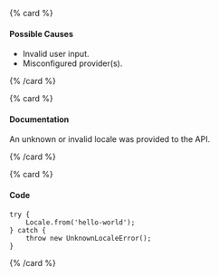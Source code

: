 {% card %}

#### Possible Causes

-   Invalid user input.
-   Misconfigured provider(s).

{% /card %}

{% card %}

#### Documentation

An unknown or invalid locale was provided to the API.

{% /card %}

{% card %}

#### Code

```tsx
try {
    Locale.from('hello-world');
} catch {
    throw new UnknownLocaleError();
}
```

{% /card %}
